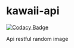 # kawaii-api
[![Codacy Badge](https://api.codacy.com/project/badge/Grade/5b33a99af0354243aed014e014e5eda8)](https://www.codacy.com/app/Steven-Debande/kawaii-api?utm_source=github.com&amp;utm_medium=referral&amp;utm_content=Steven-Debande/kawaii-api&amp;utm_campaign=Badge_Grade)

Api restful random image



